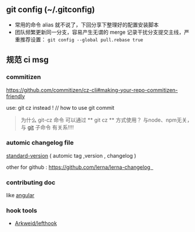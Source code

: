 
## git config (~/.gitconfig)

- 常用的命令 alias 就不说了，下回分享下整理好的配置安装脚本
- 团队频繁更新同一分支，容易产生无谓的 merge 记录干扰分支提交主线，严重推荐设置：
`git config --global pull.rebase true`


## 规范 ci msg

### commitizen

https://github.com/commitizen/cz-cli#making-your-repo-commitizen-friendly

use: git cz  instead !  // how to use git commit
> 为什么 git-cz 命令 可以通过 ** git  cz ** 方式使用？
> 与node、npm无关，与 [git](http://www.cnblogs.com/kidsitcn/p/4743042.html) 子命令 有关系!!!!


### automic changelog file

[standard-version](https://github.com/conventional-changelog/standard-version) ( automic tag ,version , changelog )

other for github : https://github.com/lerna/lerna-changelog  


### contributing doc

like [angular](https://github.com/angular/angular/blob/master/CONTRIBUTING.md#commit)



### hook tools

- [Arkweid/lefthook](https://github.com/Arkweid/lefthook)

